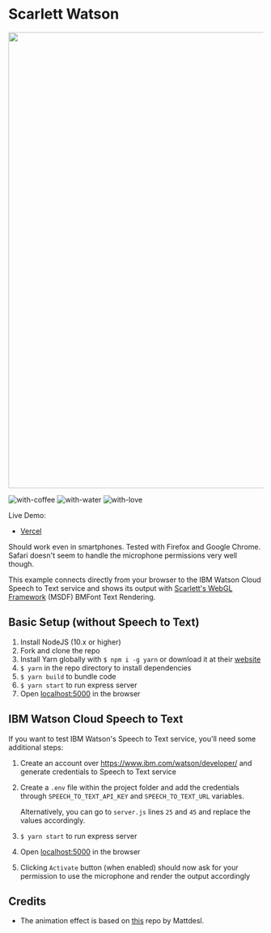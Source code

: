 # Scarlett Watson

<img src="WatsonSpeech+ScarlettMSDF.gif?raw=true" width="900px">

![with-coffee](https://img.shields.io/badge/made%20with-%E2%98%95%EF%B8%8F%20coffee-yellow.svg)
![with-water](https://img.shields.io/badge/made%20with-%F0%9F%92%A7%20water-blue.svg)
![with-love](https://img.shields.io/badge/made%20with-%F0%9F%92%8C-red.svg)

Live Demo:
- [Vercel](https://scarlett-watson.vercel.app/)

Should work even in smartphones. Tested with Firefox and Google Chrome. Safari doesn't seem to handle the microphone permissions very well though.

This example connects directly from your browser to the IBM Watson Cloud Speech to Text service and shows its output with [Scarlett's WebGL Framework](https://github.com/scarlettgamestudio/scarlett-framework) (MSDF) BMFont Text Rendering. 

## Basic Setup (without Speech to Text)

1. Install NodeJS (10.x or higher)
2. Fork and clone the repo
3. Install Yarn globally with `$ npm i -g yarn` or download it at their [website](https://yarnpkg.com/en/docs/install)
4. `$ yarn` in the repo directory to install dependencies
5. `$ yarn build` to bundle code
5. `$ yarn start` to run express server
6. Open [localhost:5000](http://localhost:5000) in the browser

## IBM Watson Cloud Speech to Text

If you want to test IBM Watson's Speech to Text service, you'll need some additional steps:
1. Create an account over https://www.ibm.com/watson/developer/ and generate credentials to Speech to Text service
2. Create a `.env` file within the project folder and add the credentials through `SPEECH_TO_TEXT_API_KEY` and `SPEECH_TO_TEXT_URL` variables.

    Alternatively, you can go to `server.js` lines `25` and `45` and replace the values accordingly.
3. `$ yarn start` to run express server
4. Open [localhost:5000](http://localhost:5000) in the browser
5. Clicking `Activate` button (when enabled) should now ask for your permission to use the microphone and render the output accordingly

## Credits

- The animation effect is based on [this](https://github.com/Jam3/three-bmfont-text) repo by Mattdesl.

